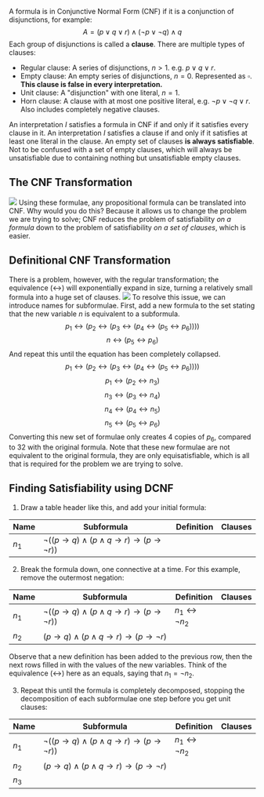 A formula is in Conjunctive Normal Form (CNF) if it is a conjunction of disjunctions, for example:
$$A = (p \lor q \lor r) \land (¬p \lor ¬q) \land q$$
Each group of disjunctions is called a **clause**. There are multiple types of clauses:
- Regular clause: A series of disjunctions, $n > 1$. e.g. $p \lor q \lor r$.
- Empty clause: An empty series of disjunctions, $n = 0$. Represented as $\square$. **This clause is false in every interpretation.**
- Unit clause: A "disjunction" with one literal, $n = 1$.
- Horn clause: A clause with at most one positive literal, e.g. $¬p \lor ¬q \lor r$. Also includes completely negative clauses.

An interpretation $I$ satisfies a formula in CNF if and only if it satisfies every clause in it.
An interpretation $I$ satisfies a clause if and only if it satisfies at least one literal in the clause.
An empty set of clauses **is always satisfiable**. Not to be confused with a set of empty clauses, which will always be unsatisfiable due to containing nothing but unsatisfiable empty clauses.

## The CNF Transformation
![](Pasted%20image%2020230123142303.png)
Using these formulae, any propositional formula can be translated into CNF. Why would you do this? Because it allows us to change the problem we are trying to solve; CNF reduces the problem of satisfiability *on a formula* down to the problem of satisfiability *on a set of clauses*, which is easier.

## Definitional CNF Transformation
There is a problem, however, with the regular transformation; the equivalence ($\leftrightarrow$) will exponentially expand in size, turning a relatively small formula into a huge set of clauses.
![](Pasted%20image%2020230123142831.png)
To resolve this issue, we can introduce names for subformulae.
First, add a new formula to the set stating that the new variable $n$ is equivalent to a subformula.
$$p_1 \leftrightarrow (p_2 \leftrightarrow (p_3 \leftrightarrow (p_4 \leftrightarrow (p_5 \leftrightarrow p_6))))$$$$n \leftrightarrow (p_5 \leftrightarrow p_6)$$
And repeat this until the equation has been completely collapsed.
$$p_1 \leftrightarrow (p_2 \leftrightarrow (p_3 \leftrightarrow (p_4 \leftrightarrow (p_5 \leftrightarrow p_6)))) $$$$ p_1 \leftrightarrow (p_2 \leftrightarrow n_3) $$$$ n_3 \leftrightarrow (p_3 \leftrightarrow n_4) $$$$ n_4 \leftrightarrow (p_4 \leftrightarrow n_5) $$$$ n_5 \leftrightarrow (p_5 \leftrightarrow p_6)$$
Converting this new set of formulae only creates 4 copies of $p_6$, compared to 32 with the original formula. Note that these new formulae are not equivalent to the original formula, they are only equisatisfiable, which is all that is required for the problem we are trying to solve.

## Finding Satisfiability using DCNF
1. Draw a table header like this, and add your initial formula:

| Name  | Subformula                                                                            | Definition | Clauses |
| ----- | ------------------------------------------------------------------------------------- | ---------- | ------- |
| $n_1$ | $¬((p \rightarrow q) \land (p \land q \rightarrow r) \rightarrow (p \rightarrow ¬r))$ |            |         |

2. Break the formula down, one connective at a time. For this example, remove the outermost negation:

| Name  | Subformula                                                                            | Definition                 | Clauses |
| ----- | ------------------------------------------------------------------------------------- | -------------------------- | ------- |
| $n_1$ | $¬((p \rightarrow q) \land (p \land q \rightarrow r) \rightarrow (p \rightarrow ¬r))$ | $n_1 \leftrightarrow ¬n_2$ |         |
| $n_2$ | $(p \rightarrow q) \land (p \land q \rightarrow r) \rightarrow (p \rightarrow ¬r)$    |                            |         |

Observe that a new definition has been added to the previous row, then the next rows filled in with the values of the new variables. Think of the equivalence ($\leftrightarrow$) here as an equals, saying that $n_1 = ¬n_2$.

3. Repeat this until the formula is completely decomposed, stopping the decomposition of each subformulae one step before you get unit clauses:

| Name  | Subformula                                                                            | Definition                 | Clauses |
| ----- | ------------------------------------------------------------------------------------- | -------------------------- | ------- |
| $n_1$ | $¬((p \rightarrow q) \land (p \land q \rightarrow r) \rightarrow (p \rightarrow ¬r))$ | $n_1 \leftrightarrow ¬n_2$ |         |
| $n_2$ | $(p \rightarrow q) \land (p \land q \rightarrow r) \rightarrow (p \rightarrow ¬r)$    |                            |         |
| $n_3$ |                                                                                       |                            |         |
